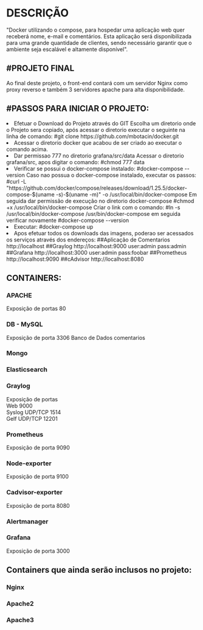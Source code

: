 <h1>DESCRIÇÃO</h1>

"Docker utilizando o compose, para hospedar uma aplicação web quer receberá nome, e-mail e comentários. Esta aplicação será disponibilizada para uma grande quantidade de clientes, sendo necessário garantir que o ambiente seja escalável e altamente disponível".

<h2>#PROJETO FINAL</h2>
Ao final deste projeto, o front-end contará com um servidor Nginx como proxy reverso e também 3 servidores apache para alta disponibilidade.

<h2>#PASSOS PARA INICIAR O PROJETO:</h2>
<li>Efetuar o Download do Projeto através do GIT
    Escolha um diretorio onde o Projeto sera copiado, após acessar o diretorio executar o seguinte na linha de comando:
    #git clone https://github.com/mbotacin/docker.git
<li>Acessar o diretorio docker que acabou de ser criado ao executar o comando acima.
<li>Dar permissao 777 no diretorio grafana/src/data
    Acessar o diretorio grafana/src, apos digitar o comando:
    #chmod 777 data
<li>Verificar se possui o docker-compose instalado:
    #docker-compose --version
    Caso nao possua o docker-compose instalado, executar os passos:
    #curl -L "https://github.com/docker/compose/releases/download/1.25.5/docker-compose-$(uname -s)-$(uname -m)" -o /usr/local/bin/docker-compose
    Em seguida dar permissão de execução no diretorio docker-compose
    #chmod +x /usr/local/bin/docker-compose
    Criar o link com o comando:
    #ln -s /usr/local/bin/docker-compose /usr/bin/docker-compose
    em seguida verificar novamente
    #docker-compose --version
<li>Executar:
    #docker-compose up
<li>Apos efetuar todos os downloads das imagens, poderao ser acessados os serviços através dos endereços:
    ##Aplicação de Comentarios
    http://localhost
    ##Graylog
    http://localhost:9000
    user:admin
    pass:admin
    ##Grafana
    http://localhost:3000
    user:admin
    pass:foobar
    ##Prometheus
    http://localhost:9090
    ##cAdvisor
    http://localhost:8080

<h2>CONTAINERS:</h2>
<h3>APACHE</h3>
    Exposição de portas
    80

<h3>DB - MySQL</h3>
    Exposição de porta
    3306
    Banco de Dados
    comentarios

<h3>Mongo</h3>
<h3>Elasticsearch</h3>
<h3>Graylog</h3>
	Exposição de portas<br>
	Web 9000<br>
	Syslog UDP/TCP 1514<br>
	Gelf UDP/TCP 12201
<h3>Prometheus</h2>
	Exposição de porta
    	9090

<h3>Node-exporter</h3>
	Exposição de porta
	9100
<h3>Cadvisor-exporter</h3>
	Exposição de porta
	8080
<h3>Alertmanager</h3>
<h3>Grafana</h3>
	Exposição de porta
    	3000
	
<h2>Containers que ainda serão inclusos no projeto:</h2>

<h3>Nginx</h3>
<h3>Apache2</h3>
<h3>Apache3</h3>

